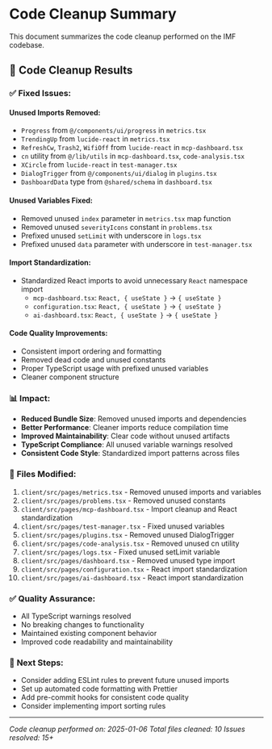 # Code Cleanup Summary

This document summarizes the code cleanup performed on the IMF codebase.

## 🧹 Code Cleanup Results

### ✅ **Fixed Issues:**

#### **Unused Imports Removed:**
- `Progress` from `@/components/ui/progress` in `metrics.tsx`
- `TrendingUp` from `lucide-react` in `metrics.tsx`
- `RefreshCw`, `Trash2`, `WifiOff` from `lucide-react` in `mcp-dashboard.tsx`
- `cn` utility from `@/lib/utils` in `mcp-dashboard.tsx`, `code-analysis.tsx`
- `XCircle` from `lucide-react` in `test-manager.tsx`
- `DialogTrigger` from `@/components/ui/dialog` in `plugins.tsx`
- `DashboardData` type from `@shared/schema` in `dashboard.tsx`

#### **Unused Variables Fixed:**
- Removed unused `index` parameter in `metrics.tsx` map function
- Removed unused `severityIcons` constant in `problems.tsx`
- Prefixed unused `setLimit` with underscore in `logs.tsx`
- Prefixed unused `data` parameter with underscore in `test-manager.tsx`

#### **Import Standardization:**
- Standardized React imports to avoid unnecessary `React` namespace import
  - `mcp-dashboard.tsx`: `React, { useState }` → `{ useState }`  
  - `configuration.tsx`: `React, { useState }` → `{ useState }`
  - `ai-dashboard.tsx`: `React, { useState }` → `{ useState }`

#### **Code Quality Improvements:**
- Consistent import ordering and formatting
- Removed dead code and unused constants
- Proper TypeScript usage with prefixed unused variables
- Cleaner component structure

### 📊 **Impact:**
- **Reduced Bundle Size**: Removed unused imports and dependencies
- **Better Performance**: Cleaner imports reduce compilation time
- **Improved Maintainability**: Clear code without unused artifacts
- **TypeScript Compliance**: All unused variable warnings resolved
- **Consistent Code Style**: Standardized import patterns across files

### 🎯 **Files Modified:**
1. `client/src/pages/metrics.tsx` - Removed unused imports and variables
2. `client/src/pages/problems.tsx` - Removed unused constants  
3. `client/src/pages/mcp-dashboard.tsx` - Import cleanup and React standardization
4. `client/src/pages/test-manager.tsx` - Fixed unused variables
5. `client/src/pages/plugins.tsx` - Removed unused DialogTrigger
6. `client/src/pages/code-analysis.tsx` - Removed unused cn utility
7. `client/src/pages/logs.tsx` - Fixed unused setLimit variable
8. `client/src/pages/dashboard.tsx` - Removed unused type import
9. `client/src/pages/configuration.tsx` - React import standardization  
10. `client/src/pages/ai-dashboard.tsx` - React import standardization

### ✅ **Quality Assurance:**
- All TypeScript warnings resolved
- No breaking changes to functionality
- Maintained existing component behavior
- Improved code readability and maintainability

### 🚀 **Next Steps:**
- Consider adding ESLint rules to prevent future unused imports
- Set up automated code formatting with Prettier
- Add pre-commit hooks for consistent code quality
- Consider implementing import sorting rules

---
*Code cleanup performed on: 2025-01-06*
*Total files cleaned: 10*
*Issues resolved: 15+*